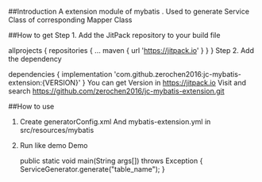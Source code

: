 ##Introduction
A extension module of mybatis . Used to generate Service Class of corresponding Mapper Class

##How to get 
Step 1. Add the JitPack repository to your build file

allprojects {
	repositories {
		...
		maven { url 'https://jitpack.io' }
	}
}
Step 2. Add the dependency

dependencies {
        implementation 'com.github.zerochen2016:jc-mybatis-extension:{VERSION}'
}
You can get Version in https://jitpack.io Visit and search https://github.com/zerochen2016/jc-mybatis-extension.git

##How to use

1. Create generatorConfig.xml And mybatis-extension.yml in src/resources/mybatis
2. Run like demo
Demo 

	public static void main(String args[]) throws Exception {
		ServiceGenerator.generate("table_name");
	}
